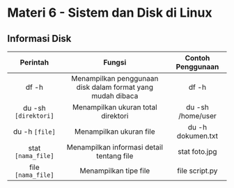 # Materi 6 - Sistem dan Disk di Linux

## Informasi Disk

| Perintah | Fungsi | Contoh Penggunaan |
|:--:|:--:|:--:|
| df -h | Menampilkan penggunaan disk dalam format yang mudah dibaca | df -h |
| du -sh `[direktori]` | Menampilkan ukuran total direktori | du -sh /home/user |
| du -h `[file]` | Menampilkan ukuran file | du -h dokumen.txt |
| stat `[nama_file]` | Menampilkan informasi detail tentang file | stat foto.jpg |
| file `[nama_file]` | Menampilkan tipe file | file script.py | 
